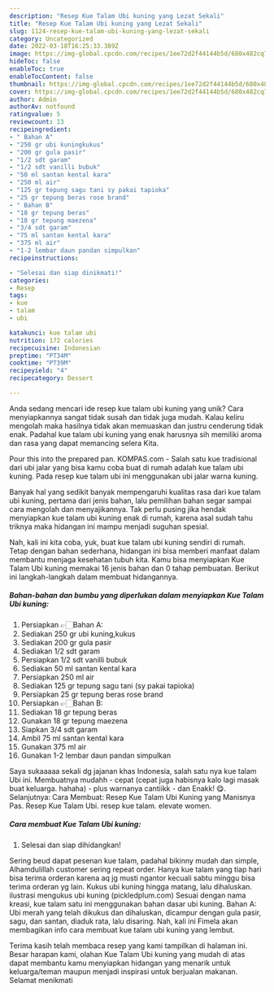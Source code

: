 ```yaml
---
description: "Resep Kue Talam Ubi kuning yang Lezat Sekali"
title: "Resep Kue Talam Ubi kuning yang Lezat Sekali"
slug: 1124-resep-kue-talam-ubi-kuning-yang-lezat-sekali
category: Uncategorized
date: 2022-03-18T16:25:33.389Z
image: https://img-global.cpcdn.com/recipes/1ee72d2f44144b5d/680x482cq70/kue-talam-ubi-kuning-foto-resep-utama.jpg
hideToc: false
enableToc: true
enableTocContent: false
thumbnail: https://img-global.cpcdn.com/recipes/1ee72d2f44144b5d/680x482cq70/kue-talam-ubi-kuning-foto-resep-utama.jpg
cover: https://img-global.cpcdn.com/recipes/1ee72d2f44144b5d/680x482cq70/kue-talam-ubi-kuning-foto-resep-utama.jpg
author: Admin
authorAv: notfound
ratingvalue: 5
reviewcount: 13
recipeingredient:
- " Bahan A"
- "250 gr ubi kuningkukus"
- "200 gr gula pasir"
- "1/2 sdt garam"
- "1/2 sdt vanilli bubuk"
- "50 ml santan kental kara"
- "250 ml air"
- "125 gr tepung sagu tani sy pakai tapioka"
- "25 gr tepung beras rose brand"
- " Bahan B"
- "18 gr tepung beras"
- "18 gr tepung maezena"
- "3/4 sdt garam"
- "75 ml santan kental kara"
- "375 ml air"
- "1-2 lembar daun pandan simpulkan"
recipeinstructions:

- "Selesai dan siap dinikmati!"
categories:
- Resep
tags:
- kue
- talam
- ubi

katakunci: kue talam ubi 
nutrition: 172 calories
recipecuisine: Indonesian
preptime: "PT34M"
cooktime: "PT39M"
recipeyield: "4"
recipecategory: Dessert

---
```





Anda sedang mencari ide resep kue talam ubi kuning yang unik? Cara menyiapkannya sangat tidak susah dan tidak juga mudah. Kalau keliru mengolah maka hasilnya tidak akan memuaskan dan justru cenderung tidak enak. Padahal kue talam ubi kuning yang enak harusnya sih memiliki aroma dan rasa yang dapat memancing selera Kita.





Pour this into the prepared pan. KOMPAS.com - Salah satu kue tradisional dari ubi jalar yang bisa kamu coba buat di rumah adalah kue talam ubi kuning. Pada resep kue talam ubi ini menggunakan ubi jalar warna kuning.

Banyak hal yang sedikit banyak mempengaruhi kualitas rasa dari kue talam ubi kuning, pertama dari jenis bahan, lalu pemilihan bahan segar sampai cara mengolah dan menyajikannya. Tak perlu pusing jika hendak menyiapkan kue talam ubi kuning enak di rumah, karena asal sudah tahu triknya maka hidangan ini mampu menjadi suguhan spesial.






Nah, kali ini kita coba, yuk, buat kue talam ubi kuning sendiri di rumah. Tetap dengan bahan sederhana, hidangan ini bisa memberi manfaat dalam membantu menjaga kesehatan tubuh kita. Kamu bisa menyiapkan Kue Talam Ubi kuning memakai 16 jenis bahan dan 0 tahap pembuatan. Berikut ini langkah-langkah dalam membuat hidangannya.

<!--inarticleads1-->

##### Bahan-bahan dan bumbu yang diperlukan dalam menyiapkan Kue Talam Ubi kuning:

1. Persiapkan  👉🏻Bahan A:
1. Sediakan 250 gr ubi kuning,kukus
1. Sediakan 200 gr gula pasir
1. Sediakan 1/2 sdt garam
1. Persiapkan 1/2 sdt vanilli bubuk
1. Sediakan 50 ml santan kental kara
1. Persiapkan 250 ml air
1. Sediakan 125 gr tepung sagu tani (sy pakai tapioka)
1. Persiapkan 25 gr tepung beras rose brand
1. Persiapkan  👉🏻Bahan B:
1. Sediakan 18 gr tepung beras
1. Gunakan 18 gr tepung maezena
1. Siapkan 3/4 sdt garam
1. Ambil 75 ml santan kental kara
1. Gunakan 375 ml air
1. Gunakan 1-2 lembar daun pandan simpulkan


Saya sukaaaaa sekali dg jajanan khas Indonesia, salah satu nya kue talam Ubi ini. Membuatnya mudahh - cepat (cepat juga habisnya kalo lagi masak buat keluarga. hahaha) - plus warnanya cantiikk - dan Enakk! 😋. Selanjutnya: Cara Membuat: Resep Kue Talam Ubi Kuning yang Manisnya Pas. Resep Kue Talam Ubi. resep kue talam. elevate women. 

<!--inarticleads2-->

##### Cara membuat Kue Talam Ubi kuning:


1. Selesai dan siap dihidangkan!

Sering beud dapat pesenan kue talam, padahal bikinny mudah dan simple, Alhamdulillah customer sering repeat order. Hanya kue talam yang tiap hari bisa terima orderan karena aq jg musti ngantor kecuali sabtu minggu bisa terima orderan yg lain. Kukus ubi kuning hingga matang, lalu dihaluskan. ilustrasi mengukus ubi kuning (pickledplum.com) Sesuai dengan nama kreasi, kue talam satu ini menggunakan bahan dasar ubi kuning. Bahan A: Ubi merah yang telah dikukus dan dihaluskan, dicampur dengan gula pasir, sagu, dan santan, diaduk rata, lalu disaring. Nah, kali ini Fimela akan membagikan info cara membuat kue talam ubi kuning yang lembut. 

Terima kasih telah membaca resep yang kami tampilkan di halaman ini. Besar harapan kami, olahan Kue Talam Ubi kuning yang mudah di atas dapat membantu kamu menyiapkan hidangan yang menarik untuk keluarga/teman maupun menjadi inspirasi untuk berjualan makanan. Selamat menikmati
